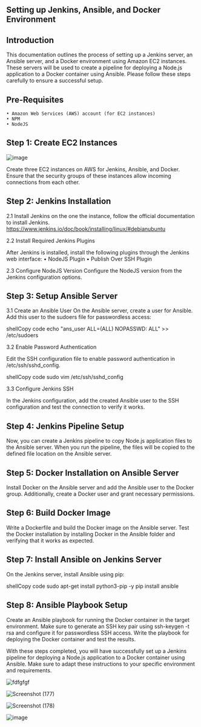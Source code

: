 ## Setting up Jenkins, Ansible, and Docker Environment

## Introduction

This documentation outlines the process of setting up a Jenkins server, an Ansible server, and a Docker environment using Amazon EC2 instances. These servers will be used to create a pipeline for deploying a Node.js application to a Docker container using Ansible. Please follow these steps carefully to ensure a successful setup.

## Pre-Requisites
    • Amazon Web Services (AWS) account (for EC2 instances)
    • NPM
    • NodeJS
    
## Step 1: Create EC2 Instances

![image](https://github.com/arunma076/nodejsproject/assets/114279863/1e6a443e-b1cf-4179-ab88-7407b74c6b30)

Create three EC2 instances on AWS for Jenkins, Ansible, and Docker. Ensure that the security groups of these instances allow incoming connections from each other.

## Step 2: Jenkins Installation

2.1 Install Jenkins on the one the instance, follow the official documentation to install Jenkins.
https://www.jenkins.io/doc/book/installing/linux/#debianubuntu

2.2 Install Required Jenkins Plugins

After Jenkins is installed, install the following plugins through the Jenkins web interface:
    • NodeJS Plugin
    • Publish Over SSH Plugin
    
2.3 Configure NodeJS Version
Configure the NodeJS version from the Jenkins configuration options.

## Step 3: Setup Ansible Server

3.1 Create an Ansible User
On the Ansible server, create a user for Ansible. Add this user to the sudoers file for passwordless access:

shellCopy code
echo "ans_user ALL=(ALL) NOPASSWD: ALL" >> /etc/sudoers

3.2 Enable Password Authentication

Edit the SSH configuration file to enable password authentication in /etc/ssh/sshd_config.

shellCopy code
sudo vim /etc/ssh/sshd_config

3.3 Configure Jenkins SSH

In the Jenkins configuration, add the created Ansible user to the SSH configuration and test the connection to verify it works.

## Step 4: Jenkins Pipeline Setup

Now, you can create a Jenkins pipeline to copy Node.js application files to the Ansible server. When you run the pipeline, the files will be copied to the defined file location on the Ansible server.

## Step 5: Docker Installation on Ansible Server

Install Docker on the Ansible server and add the Ansible user to the Docker group. Additionally, create a Docker user and grant necessary permissions.

## Step 6: Build Docker Image

Write a Dockerfile and build the Docker image on the Ansible server. Test the Docker installation by installing Docker in the Ansible folder and verifying that it works as expected.

## Step 7: Install Ansible on Jenkins Server

On the Jenkins server, install Ansible using pip:

shellCopy code
sudo apt-get install python3-pip -y
pip install ansible

## Step 8: Ansible Playbook Setup

Create an Ansible playbook for running the Docker container in the target environment. Make sure to generate an SSH key pair using ssh-keygen -t rsa and configure it for passwordless SSH access.
Write the playbook for deploying the Docker container and test the results.

With these steps completed, you will have successfully set up a Jenkins pipeline for deploying a Node.js application to a Docker container using Ansible. Make sure to adapt these instructions to your specific environment and requirements.

![fdfgfgf](https://github.com/arunma076/nodejsproject/assets/114279863/f7b1025c-aaab-4d22-9f24-0c544edff284)

![Screenshot (177)](https://github.com/arunma076/nodejsproject/assets/114279863/a4edf974-2eb5-45f8-b531-3840e059de07)

![Screenshot (178)](https://github.com/arunma076/nodejsproject/assets/114279863/23093b69-17f9-4c0a-9fa5-67178e6ba276)

![image](https://github.com/arunma076/nodejsproject/assets/114279863/da04cee1-5722-4eb7-b479-817d98d4959e)








